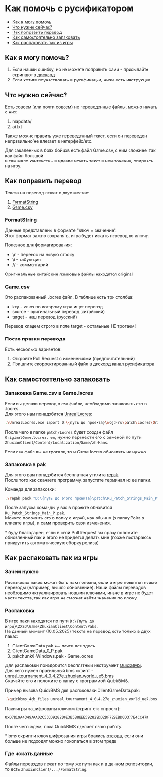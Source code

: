 # Как помочь с русификатором

- [Как я могу помочь](#как-я-могу-помочь)
- [Что нужно сейчас?](#что-нужно-сейчас)
- [Как поправить перевод](#как-поправить-перевод)
- [Как самостоятельно запаковать](#как-самостоятельно-запаковать)
- [Как распаковать пак из игры](#как-распаковать-пак-из-игры)

## Как я могу помочь?

1. Если нашли ошибку, но не можете поправить сами - присылайте скриншот в [дискорд](https://discord.com/channels/1319370292316864563/1321913367442755735)
2. Если хотите поучаствовать в русификации, ниже есть инструкции

## Что нужно сейчас?

Есть совсем (или почти совсем) не переведенные файлы, можно начать с них:
1. mapdata/
2. ai.txt

Также можно править уже переведенный текст, если он переведен неправильно/не влезает в интерфейс/etc.

Для закаленных в боях бойцов есть файл Game.csv, с ним сложнее, так как файл большой 
<br>и там мало контекста - в идеале искать текст в нем точечно, опираясь на игру.

## Как поправить перевод

Текста на перевод лежат в двух местах: 

1. [FormatString](../patch/Ru_Patch_Strings_Main_P/ZhuxianClient/gamedata/client/FormatString)
2. [Game.csv](../patch/Locres/Game.csv)


### FormatString

Данные представлены в формате "ключ = значение". 
<br>Этот формат важно сохранять, игра будет искать перевод по ключу.

Полезное для форматирования:
- \n - перенос на новую строку
- \t - табуляция
- // - комментарий

Оригинальные китайские языковые файлы находятся [original](../original)

### Game.csv

Это распакованный .locres файл.
В таблице есть три столбца:
- key - ключ по которому игра ищет перевод
- source - оригинальный перевод (китайский)
- target - наш перевод (русский)

Перевод кладем строго в поле target - остальные НЕ трогаем!

### После правки перевода

Есть несколько вариантов:
1. Откройте Pull Request с изменениями (предпочтительный)
2. Пришлите скорректированный файл в [дискорд канал русификатора](https://discord.com/channels/1319370292316864563/1371067234818199622)

## Как самостоятельно запаковать

### Запаковка Game.csv в Game.locres

Если вы делали перевод в csv файле, необходимо запаковать его в .locres. 
<br>Для этого нам понадобится [UnrealLocres](https://github.com/akintos/UnrealLocres):
```bash
.\UnrealLocres.exe import D:\{путь до проекта}\wojd-ru\patch\Locres\OriginalGame.locres D:\{путь до проекта}\wojd-ru\patch\Locres\Game.csv -f csv
```

После чего в папке `patch/Locres` будет создан файл `OriginalGame.locres.new`, нужно перенести его с заменой по пути
`ZhuxianClient/Content/Localization/Game/zh-Hans`.

Если csv файл вы не трогали, то и Game.locres обновлять не нужно.

### Запаковка в pak

Для этого вам понадобится бесплатная утилита [repak](https://github.com/trumank/repak).
<br>После того как скачаете программу, запустите терминал из ее папки.

Команда для запаковки:
```bash
.\repak pack "D:\{путь до этого проекта}\patch\Ru_Patch_Strings_Main_P"
```

После запуска команды у вас в проекте обновится `Ru_Patch_Strings_Main_P.pak`.
<br>Можете положить его в папку с игрой, как обычно (в папку Paks в клиенте игры), 
и сами проверить свои изменения.

\* буду благодарен, если в свой Pull Request вы сразу положите обновленный пак 
и этого не придется делать мне (позже постараюсь прикрутить автоматическую сборку релиза)

## Как распаковать пак из игры

### Зачем нужно

Распаковка паков может быть нам полезна, если в игре появятся новые переводы (например, вышло обновление).
Наши файлы переводов необходимо актуализировать новыми ключами, иначе в игре не будет части текста,
так как игра не сможет найти значение по ключу.

### Распаковка

В игре паки находятся по пути `D:\{путь до игры}\ZXSJ\Game\ZhuxianClient\Content\Paks`.
<br>На данный момент (10.05.2025) текста на перевод есть только в двух паках:
1. ClientGameData.pak <-- почти все здесь
2. ClientGameData_0_P.pak
3. pakchunk0-Windows.pak - Game.locres

Для распаковки понадобится бесплатный инструмент [QuickBMS](https://aluigi.altervista.org/quickbms.htm).
<br>Для него нужен правильный bms скрипт - [unreal_tournament_4_0.4.27e_zhuxian_world_ue5.bms](unreal_tournament_4_0.4.27e_zhuxian_world_ue5.bms). 
<br>Скачайте его и положите в папку с программой QuickBMS.

Пример вызова QuickBMS для распаковаки ClientGameData.pak:
```bash
.\quickbms_4gb_files unreal_tournament_4_0.4.27e_zhuxian_world_ue5.bms "D:\{путь до игры}\ZXSJ\Game\ZhuxianClient\Content\Paks\ClientGameData.pak" "D:\{куда распаковать}\ClientGameData"
```

Паки игры зашифрованы ключом (скрипт его спросит): 
```
0xD7D19A4349AAA02C53CD9282D0E3B5B8BEE592829DD2DF729EBD0D377E4CC47D
```

После чего ждем, пока QuickBMS сделает свою работу.

\* bms скрипт и ключ шифрования игры брались [отсюда](https://cs.rin.ru/forum/viewtopic.php?f=10&t=100672), если они больше не подходят можно покопаться в этом треде

### Где искать данные

Файлы переводов лежат по тому же пути как и в данном репозитории, то есть `ZhuxianClient/.../FormatString`.
